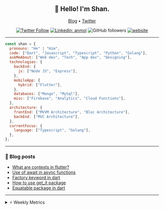 <h2 align="center">👋 Hello! I'm Shan.</h2>
<p align="center">
  <a href="https://medium.com/feed/@shan-shaji">Blog</a> •
  <a href="https://twitter.com/intent/follow?screen_name=shan__shaji">Twitter</a>
</p>

<p align="center"><a href="https://twitter.com/intent/follow?screen_name=shan__shaji"><img src="https://img.shields.io/twitter/follow/shan__shaji?style=flat" alt="Twitter Follow"></a>
<a href="https://www.linkedin.com/in/shan-shaji/"><img src="https://img.shields.io/badge/shan-shaji?style=flat-square&amp;logo=Linkedin&amp;logoColor=white&amp;link=https://www.linkedin.com/in/shan-shaji/" alt="Linkedin: anmol"></a>
<img src="https://img.shields.io/github/followers/shan-shaji?label=Follow&amp;style=social" alt="GitHub followers">
<a href="http://shan-shaji.github.io/"><img src="https://img.shields.io/badge/Website-46a2f1.svg?&amp;style=flat-square&amp;logo=Google-Chrome&amp;logoColor=white&amp;link=http://shan-shaji.github.io/" alt="website"></a></p>

<hr>

```javascript
const shan = {
  pronouns: "He" | "Him",
  code: ["Dart", "Javascript", "Typescript", "Python", "Golang"],
  askMeAbout: ["Web dev", "Tech", "App dev", "Designing"],
  technologies: {
    backEnd: {
      js: ["Node JS", "Express"],
    },
    mobileApp: {
      hybrid: ["Flutter"],
    },
    databases: ["Mongo", "MySql"],
    misc: ["Firebase", "Analytics", "Cloud Functions"],
  },
  architecture: {
    frontEnd: ["MVVM Architecture", "Bloc Architecture"],
    backEnd: ["MVC Architecture"],
  },
  currentFocus: {
    language: ["Typescript", "Golang"],
  },
};
```

<hr>

<!-- I love connecting with different people</b> so if you want to say <b>hi, I'll be happy to meet you more!</b> 😊</em> -->

### 📕 Blog posts

<!-- BLOG-POST-LIST:START -->
- [What are contexts in flutter?](https://shan-shaji.medium.com/what-are-contexts-in-flutter-4b3a9a91492?source=rss-c347e1729e75------2)
- [Use of await in async functions](https://shan-shaji.medium.com/use-of-await-in-async-functions-5c6b084b24b6?source=rss-c347e1729e75------2)
- [Factory keyword in dart](https://shan-shaji.medium.com/factory-keyword-in-dart-b4235d83c2b8?source=rss-c347e1729e75------2)
- [How to use get_it package](https://shan-shaji.medium.com/how-to-use-get-it-package-e3d63f7c9290?source=rss-c347e1729e75------2)
- [Equatable package in dart](https://shan-shaji.medium.com/equatable-package-in-dart-6cf6c71ec843?source=rss-c347e1729e75------2)
<!-- BLOG-POST-LIST:END -->

<hr>
<details>
    <summary>⚡ Weekly Metrics</summary>
    <p>
    
<!--START_SECTION:waka-->
![Code Time](http://img.shields.io/badge/Code%20Time-1%2C696%20hrs%2014%20mins-blue)

![Profile Views](http://img.shields.io/badge/Profile%20Views-32-blue)

**🐱 My GitHub Data** 

> 🏆 123 Contributions in the Year 2023
 > 
> 📦 479.2 kB Used in GitHub's Storage 
 > 
> 💼 Opted to Hire
 > 
> 📜 123 Public Repositories 
 > 
> 🔑 14 Private Repositories  
 > 
**I'm a Night 🦉** 

```text
🌞 Morning       79 commits       ██░░░░░░░░░░░░░░░░░░░░░░░   09.50 % 
🌆 Daytime      244 commits       ███████░░░░░░░░░░░░░░░░░░   29.33 % 
🌃 Evening      329 commits       ██████████░░░░░░░░░░░░░░░   39.54 % 
🌙 Night        180 commits       █████░░░░░░░░░░░░░░░░░░░░   21.63 % 

```
📅 **I'm Most Productive on Sunday** 

```text
Monday          95 commits       ██░░░░░░░░░░░░░░░░░░░░░░░   11.42 % 
Tuesday        141 commits       ████░░░░░░░░░░░░░░░░░░░░░   16.95 % 
Wednesday      125 commits       ███░░░░░░░░░░░░░░░░░░░░░░   15.02 % 
Thursday        87 commits       ██░░░░░░░░░░░░░░░░░░░░░░░   10.46 % 
Friday         127 commits       ███░░░░░░░░░░░░░░░░░░░░░░   15.26 % 
Saturday       113 commits       ███░░░░░░░░░░░░░░░░░░░░░░   13.58 % 
Sunday         144 commits       ████░░░░░░░░░░░░░░░░░░░░░   17.31 % 

```


📊 **This Week I Spent My Time On** 

```text
⌚︎ Time Zone: Asia/Kolkata

💬 Programming Languages: 
Dart                     38 mins             ████████████████░░░░░░░░░   63.76 % 
YAML                     18 mins             ███████░░░░░░░░░░░░░░░░░░   29.88 % 
Markdown                 3 mins              █░░░░░░░░░░░░░░░░░░░░░░░░   06.21 % 
XML                      0 secs              ░░░░░░░░░░░░░░░░░░░░░░░░░   00.15 % 

🔥 Editors: 
Android Studio           53 mins             ██████████████████████░░░   88.01 % 
VS Code                  7 mins              ███░░░░░░░░░░░░░░░░░░░░░░   11.99 % 

🐱‍💻 Projects: 
turbo-flutter            53 mins             ██████████████████████░░░   88.01 % 
Shan-Shaji               3 mins              █░░░░░░░░░░░░░░░░░░░░░░░░   06.35 % 
amplify_trips_planner    3 mins              █░░░░░░░░░░░░░░░░░░░░░░░░   05.63 % 

💻 Operating System: 
Windows                  53 mins             ██████████████████████░░░   88.01 % 
Mac                      7 mins              ███░░░░░░░░░░░░░░░░░░░░░░   11.99 % 

```

**I Mostly Code in Dart** 

```text
Dart                     37 repos            ██████████░░░░░░░░░░░░░░░   41.57 % 
HTML                     17 repos            ████░░░░░░░░░░░░░░░░░░░░░   19.10 % 
JavaScript               15 repos            ████░░░░░░░░░░░░░░░░░░░░░   16.85 % 
CSS                      8 repos             ██░░░░░░░░░░░░░░░░░░░░░░░   08.99 % 
Python                   3 repos             ░░░░░░░░░░░░░░░░░░░░░░░░░   03.37 % 

```



 Last Updated on 13/02/2023 18:41:06 UTC
<!--END_SECTION:waka-->

</p>
 </details>
